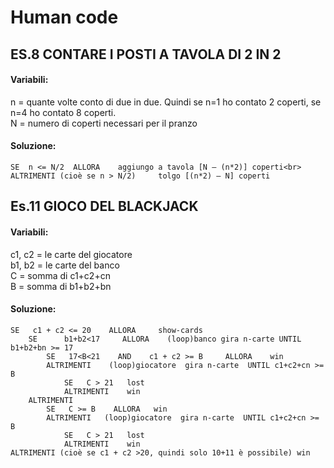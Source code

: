 # Human code
## ES.8  CONTARE I POSTI A TAVOLA DI 2 IN 2
<h4>Variabili:</h4> 
n = quante volte conto di due in due. Quindi se n=1 ho contato 2 coperti, se n=4 ho contato 8 coperti.<br>
N = numero di coperti necessari per il pranzo
<h4>Soluzione:</h4>

    SE  n <= N/2  ALLORA    aggiungo a tavola [N – (n*2)] coperti<br>
    ALTRIMENTI (cioè se n > N/2)     tolgo [(n*2) – N] coperti


## Es.11  GIOCO DEL BLACKJACK

<h4>Variabili:</h4>
c1, c2 =  le carte del giocatore<br>
b1, b2 = le carte del banco<br>
C = somma di c1+c2+cn<br>
B = somma di b1+b2+bn
<h4>Soluzione:</h4>

	SE   c1 + c2 <= 20    ALLORA     show-cards
		SE      b1+b2<17     ALLORA    (loop)banco gira n-carte UNTIL  b1+b2+bn >= 17
			SE   17<B<21    AND    c1 + c2 >= B     ALLORA    win    
			ALTRIMENTI    (loop)giocatore  gira n-carte  UNTIL c1+c2+cn >= B
				SE   C > 21   lost
				ALTRIMENTI    win 
		ALTRIMENTI  
			SE   C >= B    ALLORA   win
			ALTRIMENTI   (loop)giocatore  gira n-carte  UNTIL c1+c2+cn >= B
				SE   C > 21   lost
				ALTRIMENTI    win 
	ALTRIMENTI (cioè se c1 + c2 >20, quindi solo 10+11 è possibile) win



